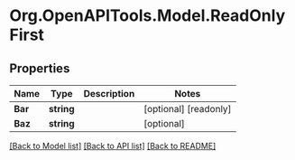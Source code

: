 # Org.OpenAPITools.Model.ReadOnlyFirst

## Properties

Name | Type | Description | Notes
------------ | ------------- | ------------- | -------------
**Bar** | **string** |  | [optional] [readonly] 
**Baz** | **string** |  | [optional] 

[[Back to Model list]](../../README.md#documentation-for-models) [[Back to API list]](../../README.md#documentation-for-api-endpoints) [[Back to README]](../../README.md)

